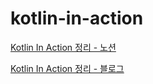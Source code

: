 # kotlin-in-action

[Kotlin In Action 정리 - 노션](https://near-sunscreen-c35.notion.site/Kotlin-In-Action-71d4d337515e41d78739bd322c61146a)

[Kotlin In Action 정리 - 블로그](https://dev-jo.tistory.com/category/Kotlin)




